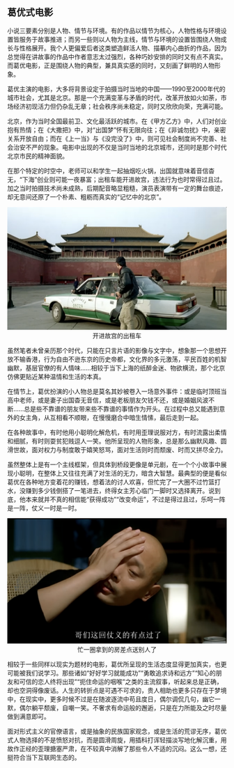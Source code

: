 ## 葛优式电影

小说三要素分别是人物、情节与环境。有的作品以情节为核心，人物性格与环境设置皆服务于故事推进；而另一些则以人物为主线，情节与环境的设置皆围绕人物成长与性格展开。我个人更偏爱后者这类塑造鲜活人物、描摹内心曲折的作品，因为总觉得在讲故事的作品中作者意志太过强烈，各种巧妙安排的同时又有点不真实。而葛优电影，正是围绕人物的典型，兼具真实感的同时，又刻画了鲜明的人物形象。

葛优主演的电影，大多将背景设定于拍摄当时当地的中国——1990至2000年代的城市社会，尤其是北京。那是一个充满变革与矛盾的时代，改革开放如火如荼，市场经济初现活力但仍杂乱无章；社会秩序尚未稳定，同时又欣欣向荣，充满可能。

北京，作为当时全国最前卫、文化最活跃的城市。在《甲方乙方》中，人们对创业抱有热情；在《大撒把》中，对“出国梦”怀有无限向往；在《非诚勿扰》中，亲密关系开放自由；而在《上一当》与《没完没了》中，则可见社会制度尚不完善、社会治安不严的现象。电影中出现的不仅是当时当地的北京城市，还同时是那个时代北京市民的精神面貌。

在那个特定的时空中，老师可以和学生一起抽烟吃火锅，出国就意味着音信杳无，“下海”创业则可能一夜暴富；出租车能开进故宫，违法行为也时常得过且过。加之当时拍摄技术尚未成熟，后期配音略显粗糙，演员表演带有一定的舞台痕迹，却无意间还原了一个朴素、粗粝而真实的“记忆中的北京”。

<div align="center">
  <img src="image.png" alt="图片描述">
  <br>
  开进故宫的出租车
</div>

虽然笔者未曾亲历那个时代，只能在只言片语的影像与文字中，想象那一个思想开放不输香港，行为自由不逊东京的历史帝都，文化界的多元激荡，平民百姓的机智幽默，基层官僚的有人情味……相较于当下上海的纸醉金迷、物欲横流，那个北京仿佛更贴近某种温情和生活的本真。

在情节上，葛优扮演的小人物总是莫名其妙被卷入一场意外事件：或是临时顶班当高中老师，或是妻子出国杳无音信，或是老板朋友欠钱不还，或是婚姻风波不断……总是些不靠谱的朋友带来些不靠谱的事情作为开头。在过程中总又能遇到意外的女主角，从互相看不顺眼，在慢慢磨合中暗生情愫，最后走到一起。

在各种故事中，有时他用小聪明化解危机，有时用歪理说服对方，有时流露出柔情和细腻，有时则耍贫犯贱逗人一笑。他所呈现的人物形象，总是那么幽默风趣、圆滑世故，面对权力与制度敢于嬉笑怒骂，面对生活则时而颓废、时而又拼尽全力。

虽然整体上是有一个主线框架，但具体到桥段更像是单元剧，在一个个小故事中展现小聪明，在整体上又往往充满了对生活的无力，暗含大智慧。最典型的便是看似葛优在各种地方变着花的赚钱，想着法的讨人欢喜，但忙完了一大圈不过竹篮打水，没赚到多少钱倒搭了一笔进去，终得女主芳心临门一脚时又选择离开。说到底，他本来就并不真的相信能“获得成功”“改变命运”，不过是得过且过，乐呵一阵是一阵，仗义一时是一时。

<div align="center">
  <img src="image-1.png" alt="图片描述">
  <br>
  忙一圈拿到的房差点送别人了
</div>

相较于一些同样以现实为题材的电影，葛优所呈现的生活态度显得更加真实，也更可能被我们说学习。那些诸如“好好学习就能成功”“勇敢追求诗和远方”“知心的朋友和可信的恋人终将出现”“扼住命运的咽喉”之类的主流叙事，听起来总是正确，却也空洞得像废话。人生的转折点是可遇不可求的，贵人相助也更多只存在于梦境中，在现实中，更多时候不过是在随波逐流中苟且度日，偶尔调侃几句，幽它一默，偶尔躺平颓废，自嘲一笑。不奢求有命运般的邂逅，只是在力所能及之时尽量做到满意即可。

面对形式主义的官僚语言，或是抽象的民族国家观念，或是生活的荒谬无序，葛优式人物选择的不是愤怒对抗，而是圆滑周旋，用插科打诨轻描淡写地化解沉重，用故作正经的歪理搪塞严肃，在不较真中消解了那些令人不适的沉闷。这么一想，还挺符合当下互联网生态的。